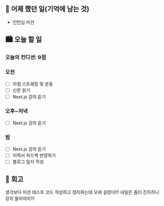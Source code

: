 ## 🌃 어제 했던 일(기억에 남는 것)

- 인턴십 미션

## 🏙️ 오늘 할 일

### 오늘의 컨디션: 9점

### 오전

- [ ] 아침 스트레칭 및 운동
- [ ] 신문 읽기
- [ ] Next.js 강의 듣기

### 오후~저녁

- [ ] Next.js 강의 듣기

### 밤

- [ ] Next.js 강의 듣기
- [ ] 이력서 피드백 반영하기
- [ ] 블로그 일지 작성

## 🌆 회고

생각보다 미션 테스트 코드 작성하고 정리하는데 오래 걸렸다!!! 내일은 좀더 진득하니 강의 들어야지!!!
